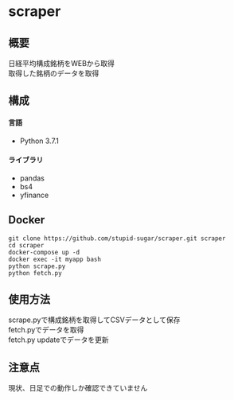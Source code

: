 # scraper
## 概要
日経平均構成銘柄をWEBから取得  
取得した銘柄のデータを取得

## 構成
#### 言語
- Python 3.7.1
#### ライブラリ
- pandas
- bs4
- yfinance

## Docker
```
git clone https://github.com/stupid-sugar/scraper.git scraper
cd scraper
docker-compose up -d
docker exec -it myapp bash
python scrape.py
python fetch.py
```
## 使用方法
scrape.pyで構成銘柄を取得してCSVデータとして保存  
fetch.pyでデータを取得  
fetch.py updateでデータを更新

## 注意点
現状、日足での動作しか確認できていません
